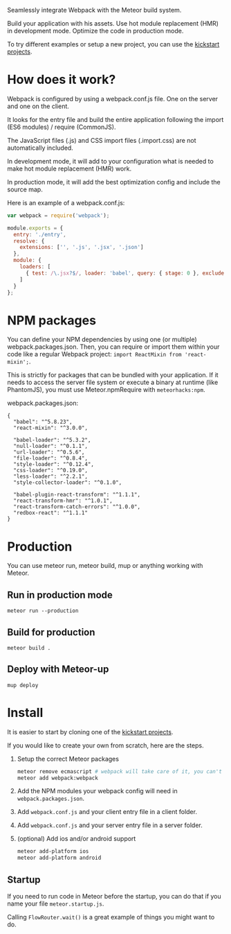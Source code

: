 Seamlessly integrate Webpack with the Meteor build system.

Build your application with his assets. Use hot module replacement (HMR) in development mode. Optimize the code in production mode.

To try different examples or setup a new project, you can use the [kickstart projects](https://github.com/thereactivestack/kickstart).

# How does it work?
Webpack is configured by using a webpack.conf.js file. One on the server and one on the client.

It looks for the entry file and build the entire application following the import (ES6 modules) / require (CommonJS).

The JavaScript files (.js) and CSS import files (.import.css) are not automatically included.

In development mode, it will add to your configuration what is needed to make hot module replacement (HMR) work.

In production mode, it will add the best optimization config and include the source map.

Here is an example of a webpack.conf.js:

```javascript
var webpack = require('webpack');

module.exports = {
  entry: './entry',
  resolve: {
    extensions: ['', '.js', '.jsx', '.json']
  },
  module: {
    loaders: [
      { test: /\.jsx?$/, loader: 'babel', query: { stage: 0 }, exclude: /node_modules/ }
    ]
  }
};
```

# NPM packages
You can define your NPM dependencies by using one (or multiple) webpack.packages.json. Then, you can require or import them within your code like a regular Webpack project: `import ReactMixin from 'react-mixin';`.

This is strictly for packages that can be bundled with your application. If it needs to access the server file system or execute a binary at runtime (like PhantomJS), you must use Meteor.npmRequire with `meteorhacks:npm`.

webpack.packages.json:
```
{
  "babel": "^5.8.23",
  "react-mixin": "^3.0.0",

  "babel-loader": "^5.3.2",
  "null-loader": "^0.1.1",
  "url-loader": "^0.5.6",
  "file-loader": "^0.8.4",
  "style-loader": "^0.12.4",
  "css-loader": "^0.19.0",
  "less-loader": "^2.2.1",
  "style-collector-loader": "^0.1.0",

  "babel-plugin-react-transform": "^1.1.1",
  "react-transform-hmr": "^1.0.1",
  "react-transform-catch-errors": "^1.0.0",
  "redbox-react": "^1.1.1"
}
```

# Production
You can use meteor run, meteor build, mup or anything working with Meteor.

## Run in production mode
`meteor run --production`

## Build for production
`meteor build .`

## Deploy with Meteor-up
`mup deploy`

# Install
It is easier to start by cloning one of the [kickstart projects](https://github.com/thereactivestack/kickstart).

If you would like to create your own from scratch, here are the steps.

1. Setup the correct Meteor packages
    ```bash
    meteor remove ecmascript # webpack will take care of it, you can't keep both
    meteor add webpack:webpack
    ```

1. Add the NPM modules your webpack config will need in `webpack.packages.json`.

1. Add `webpack.conf.js` and your client entry file in a client folder.

1. Add `webpack.conf.js` and your server entry file in a server folder.

1. (optional) Add ios and/or android support
    ```bash
    meteor add-platform ios
    meteor add-platform android
    ```

## Startup
If you need to run code in Meteor before the startup, you can do that if you name your file `meteor.startup.js`.

Calling `FlowRouter.wait()` is a great example of things you might want to do.
